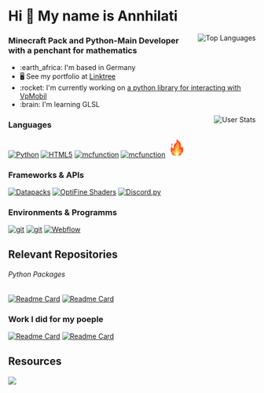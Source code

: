 <h1 align="left">Hi 👋 My name is Annhilati</h1>

<a href="#"><img align="right" src="https://github-readme-stats.vercel.app/api/top-langs/?username=annhilati&layout=compact&theme=dark&bg_color=161928&title_color=ffffff&text_color=ffffff&border_color=2A2630&langs_count=6&hide=JSON,INI,Markdown" alt="Top Languages"></a>
<!--<h3 align="left"><a href="https://github.com/annhilati" target="_blank" rel="noreferrer"><img align="right" height="250" src="https://github.com/annhilati/annhilati/blob/main/github/assets/annhilati/Annhilati%20Minecraft%20Model.png" /></a></h3>-->

### Minecraft Pack and Python-Main Developer <br> with a penchant for mathematics

<ul>
    <li>:earth_africa: I'm based in Germany</li>
    <li>🖥️ See my portfolio at <a href="http://linktr.ee/annhilati">Linktree</a></li>
    <li>:rocket: I'm currently working on <a href="https://github.com/annhilati/vpmobil.py">a python library for interacting with VpMobil</a></li>
    <li>:brain: I'm learning GLSL</li>
</ul>
<a href="#"><img align="right" src="https://github-readme-stats.vercel.app/api?username=annhilati&show_icons=true&theme=dark&layout=compact&theme=dark&bg_color=161928&title_color=ffffff&text_color=ffffff&border_color=2A2630&icon_color=ffffff" alt="User Stats"></a>
<h3 align="left">Languages</h3>
<p align="left">
    <!--Python--> <a href="https://github.com/annhilati?tab=repositories&q=&type=&language=python&sort=" target="_blank" rel="noreferrer"><img src="https://raw.githubusercontent.com/danielcranney/readme-generator/main/public/icons/skills/python-colored.svg" width="39" height="39" alt="Python" /></a>
    <!--HTML--> <a href="#" target="_blank" rel="noreferrer"><img src="https://raw.githubusercontent.com/danielcranney/readme-generator/main/public/icons/skills/html5-colored.svg" width="38" height="38" alt="HTML5" /></a>
    <!--mcfunction--> <a href="https://github.com/annhilati?tab=repositories&q=&type=&language=mcfunction&sort=" target="_blank" rel="noreferrer"><img src="https://arcensoth.gallerycdn.vsassets.io/extensions/arcensoth/language-mcfunction/0.18.0/1623524423579/Microsoft.VisualStudio.Services.Icons.Default" width="40" height="40" alt="mcfunction" /></a>
    <!--GLSL--> <a href="https://github.com/annhilati?tab=repositories&q=&type=&language=glsl&sort=" target="_blank" rel="noreferrer"><img src="https://dtoplak.gallerycdn.vsassets.io/extensions/dtoplak/vscode-glsllint/1.8.1/1693857768863/Microsoft.VisualStudio.Services.Icons.Default" width="39" height="39" alt="mcfunction" /></a>
    <!--Mojo--> <a href="https://github.com/annhilati?tab=repositories&q=&type=&language=mojo&sort=" target="_blank" rel="noreferrer"><img src="https://github.com/annhilati/annhilati/blob/main/github/assets/annhilati/Mojo.png" width="39" height="39" alt="mcfunction" /></a>
    
       
</p>

<h3 align="left">Frameworks & APIs</h3>
<p align="left">
    <!--Datapacks--> <a href="https://github.com/annhilati?tab=repositories&q=&type=&language=mcfunction&sort=" target="_blank" rel="noreferrer"><img src="https://spgoding.gallerycdn.vsassets.io/extensions/spgoding/datapack-language-server/3.4.19/1703597943605/Microsoft.VisualStudio.Services.Icons.Default" width="40" height="40" alt="Datapacks" /></a>
    <!--OptiFine Shading--> <a href="https://github.com/sp614x/optifine/blob/master/OptiFineDoc/doc/shaders.txt" target="_blank" rel="noreferrer"><img src="https://strum355.gallerycdn.vsassets.io/extensions/strum355/vscode-mc-shader/0.9.9/1676220390105/Microsoft.VisualStudio.Services.Icons.Default" width="40" height="40" alt="OptiFine Shaders" /></a>
    <!--Discord.py--> <a href="https://discordpy.readthedocs.io/en/stable/" target="_blank" rel="noreferrer"><img src="https://disnake.dev/assets/disnake-logo.png" width="40" height="40" alt="Discord.py" /></a>
</p>

<h3 align="left">Environments & Programms</h3>
<p align="left">
    <!--git--> <a href="https://git-scm.com" target="_blank" rel="noreferrer"><img src="https://der-linux-admin.de/wp-content/uploads/2017/11/git_logo-150x150.png" width="38" height="38" alt="git" /></a>
    <!--Java--> <a href="https://www.oracle.com/de/java" target="_blank" rel="noreferrer"><img src="https://img.icons8.com/?size=256&id=13679&format=png" width="40" height="40" alt="git" /></a>
    <!--Webflow--> <a href="https://Webflow.com" target="_blank" rel="noreferrer"><img src="https://assets-global.website-files.com/5f15081919fdf673994ab5fd/651f24a499bc8356ba844e0c_Webflow-Logo.svg" width="39" height="39" alt="Webflow" /></a>
    <!--GitBook- <a href="https://gitbook.com" target="_blank" rel="noreferrer"><img src="https://avatars.githubusercontent.com/ml/13153?s=140&v=4" width="41" height="41" alt="GitBook" /></a>-->
    
</p>

<!--### Stats
[![Top Languages](https://github-readme-stats.vercel.app/api/top-langs/?username=annhilati&layout=compact&theme=dark&bg_color=161928&title_color=ffffff&text_color=ffffff&border_color=2A2630&langs_count=6&hide=JSON,INI)](https://github.com/annhilati)
-->

## Relevant Repositories
###### Python Packages
[![Readme Card](https://github-readme-stats.vercel.app/api/pin/?username=Annhilati&repo=vpmobil-py&theme=dark&bg_color=161928&title_color=ffffff&text_color=ffffff&border_color=2A2630&description_lines_count=3)](https://github.com/Annhilati/vpmobil-py)
[![Readme Card](https://github-readme-stats.vercel.app/api/pin/?username=Annhilati&repo=acemeta&theme=dark&bg_color=161928&title_color=ffffff&text_color=ffffff&border_color=2A2630&description_lines_count=3)](https://github.com/Annhilati/acemeta)

### Work I did for my poeple
[![Readme Card](https://github-readme-stats.vercel.app/api/pin/?username=Blazes-Meta&repo=meta-maltino-minecraft-server&theme=dark&bg_color=161928&title_color=ffffff&text_color=ffffff&border_color=2A2630&description_lines_count=3)](https://github.com/Blazes-Meta/meta-maltino-minecraft-server)
[![Readme Card](https://github-readme-stats.vercel.app/api/pin/?username=Blazes-Meta&repo=dynmap-discord-activity&theme=dark&bg_color=161928&title_color=ffffff&text_color=ffffff&border_color=2A2630&description_lines_count=3)](https://github.com/Blazes-Meta/dynmap-discord-activity)

## Resources
<a href="https://gist.github.com/annhilati/78c5b3eb6e71ba13760ef0eff38dce34"><img align="center" src="https://github-readme-stats.vercel.app/api/gist?id=78c5b3eb6e71ba13760ef0eff38dce34&theme=dark&bg_color=161928&title_color=ffffff&text_color=ffffff&border_color=2A2630&description_lines_count=3" /></a>

